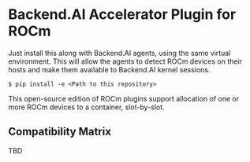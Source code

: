 Backend.AI Accelerator Plugin for ROCm
======================================

Just install this along with Backend.AI agents, using the same virtual environment.
This will allow the agents to detect ROCm devices on their hosts and make them
available to Backend.AI kernel sessions.

```console
$ pip install -e <Path to this repository>
```

This open-source edition of ROCm plugins support allocation of one or more ROCm
devices to a container, slot-by-slot.

Compatibility Matrix
--------------------

TBD
